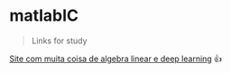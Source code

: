 # matlabIC


> Links for study

[Site com muita coisa de algebra linear e deep learning](https://hadrienj.github.io/about/) :+1:
